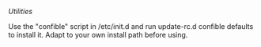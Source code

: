 *Utilities*

Use the "confible" script in /etc/init.d and run update-rc.d confible defaults to install it. Adapt to your own install path before using.

